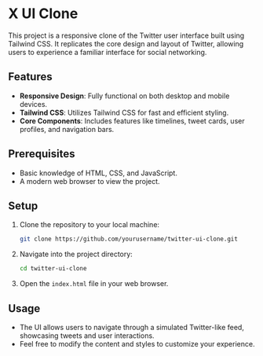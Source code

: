 
# X UI Clone

This project is a responsive clone of the Twitter user interface built using Tailwind CSS. It replicates the core design and layout of Twitter, allowing users to experience a familiar interface for social networking.

## Features
- **Responsive Design**: Fully functional on both desktop and mobile devices.
- **Tailwind CSS**: Utilizes Tailwind CSS for fast and efficient styling.
- **Core Components**: Includes features like timelines, tweet cards, user profiles, and navigation bars.

## Prerequisites
- Basic knowledge of HTML, CSS, and JavaScript.
- A modern web browser to view the project.

## Setup
1. Clone the repository to your local machine:
    ```bash
    git clone https://github.com/yourusername/twitter-ui-clone.git
    ```
2. Navigate into the project directory:
    ```bash
    cd twitter-ui-clone
    ```
3. Open the `index.html` file in your web browser.

## Usage
- The UI allows users to navigate through a simulated Twitter-like feed, showcasing tweets and user interactions.
- Feel free to modify the content and styles to customize your experience.

